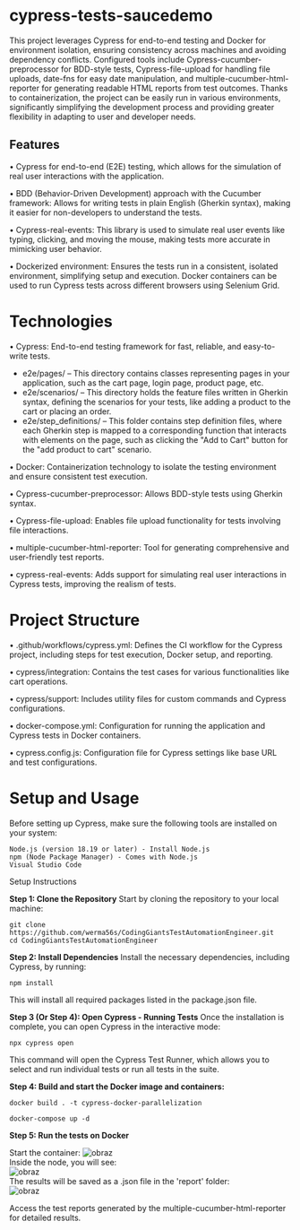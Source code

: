 # cypress-tests-saucedemo

This project leverages Cypress for end-to-end testing and Docker for environment isolation, ensuring consistency across machines and avoiding dependency conflicts. Configured tools include Cypress-cucumber-preprocessor for BDD-style tests, Cypress-file-upload for handling file uploads, date-fns for easy date manipulation, and multiple-cucumber-html-reporter for generating readable HTML reports from test outcomes. Thanks to containerization, the project can be easily run in various environments, significantly simplifying the development process and providing greater flexibility in adapting to user and developer needs.

## Features

• Cypress for end-to-end (E2E) testing, which allows for the simulation of real user interactions with the application.

• BDD (Behavior-Driven Development) approach with the Cucumber framework: Allows for writing tests in plain English (Gherkin syntax), making it easier for non-developers to understand the tests.

• Cypress-real-events: This library is used to simulate real user events like typing, clicking, and moving the mouse, making tests more accurate in mimicking user behavior.

• Dockerized environment: Ensures the tests run in a consistent, isolated environment, simplifying setup and execution. Docker containers can be used to run Cypress tests across different browsers using Selenium Grid.

# Technologies
• Cypress: End-to-end testing framework for fast, reliable, and easy-to-write tests.    
<ul>
<li>e2e/pages/ – This directory contains classes representing pages in your application, such as the cart page, login page, product page, etc.</li>
<li>e2e/scenarios/ – This directory holds the feature files written in Gherkin syntax, defining the scenarios for your tests, like adding a product to the cart or placing an order.</li>
<li>e2e/step_definitions/ – This folder contains step definition files, where each Gherkin step is mapped to a corresponding function that interacts with elements on the page, such as clicking the "Add to Cart" button for the "add product to cart" scenario. </li>
</ul> 

• Docker: Containerization technology to isolate the testing environment and ensure consistent test execution.

• Cypress-cucumber-preprocessor: Allows BDD-style tests using Gherkin syntax.

• Cypress-file-upload: Enables file upload functionality for tests involving file interactions.

• multiple-cucumber-html-reporter: Tool for generating comprehensive and user-friendly test reports.

• cypress-real-events: Adds support for simulating real user interactions in Cypress tests, improving the realism of tests.

# Project Structure

• .github/workflows/cypress.yml: Defines the CI workflow for the Cypress project, including steps for test execution, Docker setup, and reporting.

• cypress/integration: Contains the test cases for various functionalities like cart operations.

• cypress/support: Includes utility files for custom commands and Cypress configurations.

• docker-compose.yml: Configuration for running the application and Cypress tests in Docker containers.

• cypress.config.js: Configuration file for Cypress settings like base URL and test configurations.

# Setup and Usage

Before setting up Cypress, make sure the following tools are installed on your system:  

    Node.js (version 18.19 or later) - Install Node.js  
    npm (Node Package Manager) - Comes with Node.js
    Visual Studio Code

Setup Instructions


**Step 1: Clone the Repository**
Start by cloning the repository to your local machine:

    git clone https://github.com/werma56s/CodingGiantsTestAutomationEngineer.git  
    cd CodingGiantsTestAutomationEngineer  


**Step 2: Install Dependencies**
Install the necessary dependencies, including Cypress, by running:


    npm install

This will install all required packages listed in the package.json file.

**Step 3 (Or Step 4): Open Cypress - Running Tests**
Once the installation is complete, you can open Cypress in the interactive mode:


    npx cypress open

This command will open the Cypress Test Runner, which allows you to select and run individual tests or run all tests in the suite.

**Step 4: Build and start the Docker image and containers:**

    docker build . -t cypress-docker-parallelization

    docker-compose up -d

**Step 5: Run the tests on Docker**   

   Start the container:
![obraz](https://github.com/user-attachments/assets/e91ece3e-f688-44d5-8388-e150713ba224)   
   Inside the node, you will see:  
![obraz](https://github.com/user-attachments/assets/ee7bf7cb-9d66-4482-a1b4-b84e79df6034)   
   The results will be saved as a .json file in the 'report' folder:   
![obraz](https://github.com/user-attachments/assets/c3cf2ced-1a5d-4d01-af44-77603cca0655)   



Access the test reports generated by the multiple-cucumber-html-reporter for detailed results.
